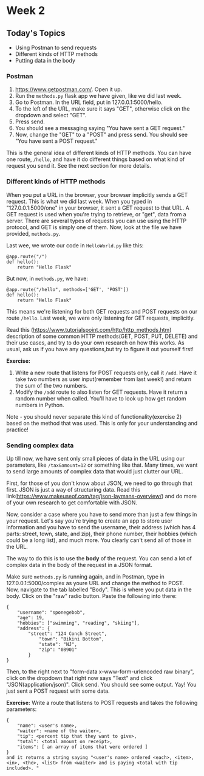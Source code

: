 
# Week 2
## Today's Topics
- Using Postman to send requests
- Different kinds of HTTP methods
- Putting data in the body


### Postman
1) https://www.getpostman.com/. Open it up. 
2) Run the `methods.py` flask app we have given, like we did last week.
3) Go to Postman. In the URL field, put in 127.0.0.1:5000/hello.
4) To the left of the URL, make sure it says "GET", otherwise click on the dropdown and select "GET". 
5) Press send. 
6) You should see a messaging saying "You have sent a GET request."
7) Now, change the "GET" to a "POST" and press send. You should see "You have sent a POST request."

This is the general idea of different kinds of HTTP methods. You can have one route, `/hello`, and have it do different things based on what kind of request you send it. See the next section for more details.


### Different kinds of HTTP methods
When you put a URL in the browser, your browser implicitly sends a GET request. This is what we did last week. When you typed in "127.0.0.1:5000/one" in your browser, it sent a GET request to that URL. A GET request is used when you're trying to retrieve, or "get", data from a server. There are several types of requests you can use using the HTTP protocol, and GET is simply one of them. Now, look at the file we have provided, `methods.py`.

Last wee, we wrote our code in `HelloWorld.py` like this:
```
@app.route("/")
def hello():
    return "Hello Flask"
```

But now, in `methods.py`, we have:
```
@app.route("/hello", methods=['GET', 'POST'])
def hello():
    return "Hello Flask"
```

This means we're listening for both GET requests and POST requests on our route `/hello`. Last week, we were only listening for GET requests, implicitly. 

Read this (https://www.tutorialspoint.com/http/http_methods.htm) description of some common HTTP methods(GET, POST, PUT, DELETE) and their use cases, and try to do your own research on how this works. As usual, ask us if you have any questions,but try to figure it out yourself first!

**Exercise:**
1) Write a new route that listens for POST requests only, call it `/add`. Have it take two numbers as user input(remember from last week!) and return the sum of the two numbers. 
2) Modify the `/add` route to also listen for GET requests. Have it return a random number when called. You'll have to look up how get random numbers in Python. 

Note - you should never separate this kind of functionality(exercise 2) based on the method that was used. This is only for your understanding and practice!


### Sending complex data
Up till now, we have sent only small pieces of data in the URL using our parameters, like `/tax&amount=12` or something like that. Many times, we want to send large amounts of complex data that would just clutter our URL. 

First, for those of you don't know about JSON, we need to go through that first. JSON is just a way of structuring data. Read this link(https://www.makeuseof.com/tag/json-laymans-overview/) and do more of your own research to get comfortable with JSON.

Now, consider a case where you have to send more than just a few things in your request. Let's say you're trying to create an app to store user information and you have to send the username, their address (which has 4 parts: street, town, state, and zip), their phone number, their hobbies (which could be a long list), and much more. You clearly can't send all of those in the URL. 

The way to do this is to use the **body** of the request. You can send a lot of complex data in the body of the request in a JSON format. 

Make sure `methods.py` is running again, and in Postman, type in 127.0.0.1:5000/complex as youre URL and change the method to POST. Now, navigate to the tab labelled "Body". This is where you put data in the body. Click on the "raw" radio button. Paste the following into there:
```
{
	"username": "sponegebob",
	"age": 19,
	"hobbies": ["swimming", "reading", "skiing"],
	"address": {
 		"street": "124 Conch Street",
        	"town": "Bikini Bottom",
        	"state": "NJ",
        	"zip": "08901"
    	}
}
```

Then, to the right next to "form-data x-www-form-urlencoded raw binary", click on the dropdown that right now says "Text" and click "JSON(application/json)". Click send. You should see some output. Yay! You just sent a POST request with some data.

**Exercise:**
Write a route that listens to POST requests and takes the following parameters:
```
{
	"name": <user's name>,
	"waiter": <name of the waiter>,
	"tip": <percent tip that they want to give>,
	"total": <total amount on receipt>,
	"items": [ an array of items that were ordered ]
}
and it returns a string saying "<user's name> ordered <each>, <item>, <in>, <the>, <list> from <waiter> and is paying <total with tip included>. "
```
